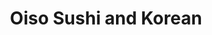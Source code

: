 ---
layout: place
title: "Oiso Sushi and Korean"
permalink: /north-carolina/cary/oiso-sushi-and-korean.html
stateAbbr: NC
stateName: North Carolina
cityName: Cary
seo:
  name: "Oiso Sushi and Korean"
  type: Restaurant
  links: http://oisosushi.com/
description: "Looking for sushi in Cary, North Carolina? Check out Oiso Sushi and Korean for a delightful Japanese dining experience. Enjoy a variety of sushi and other di..."
place_id: ChIJq3KWIF_yrIkRqiavNb6DMxg
photos:
  - name: >-
      places/ChIJq3KWIF_yrIkRqiavNb6DMxg/photos/AeeoHcJb1b73HzH4I12m8OkY1hHEiffU4q1VBI15izsxBmw7xuzPOVDCD9dDVOveTry9Nlg4tNf1VQqujmR2GzRgAFV0p9GooFcN_JYM__r0jdXhCaD15AD-oj9MJZw6OBws7D5BlBcmE6TlJi7LI1qJcWZzAdZlla1yTrHOyUsIsv2RbhRr85wNqk-er8KNTp66rU2lFRTQsvF5rR-Gwk9_TIDBzkxWkCjRl4B8emLw0P9S3-2t6ZqN_95_rvp-K-3vKH7txOw4MctLknIOkB1RkwYTQN5KHKGU79Z97tlWuUuU3W9BL174H35GFS6kxiLtVgVqusYwrAeHBk6AebvZDx9E4Yo9SVBBBPYzoF3ReUWgrcnYe0pHcQ3YkOOuhCYqJl__hAOsNthlB3U_u67ug0wvZlK3mPo5aiT2ZQh1JlYbk3pz
    widthPx: 4032
    heightPx: 3024
    authorAttributions:
      - displayName: Ron Wen
        uri: https://maps.google.com/maps/contrib/106014215503799990865
        photoUri: >-
          https://lh3.googleusercontent.com/a-/ALV-UjU52uZLg7LHHqjDCOMt3APKQPT7aapFk9n49SmszOq5ZJ-uX4rR=s100-p-k-no-mo
    flagContentUri: >-
      https://www.google.com/local/imagery/report/?cb_client=maps_api_places.places_api&image_key=!1e10!2sCIHM0ogKEICAgID4qd_7hgE&hl=en-US
    googleMapsUri: >-
      https://www.google.com/maps/place//data=!3m4!1e2!3m2!1sCIHM0ogKEICAgID4qd_7hgE!2e10!4m2!3m1!1s0x89acf25f209672ab:0x183383be35af26aa
  - name: >-
      places/ChIJq3KWIF_yrIkRqiavNb6DMxg/photos/AeeoHcIbz_BAKx5McnaHRTq-1FqhD1wDv07cCOIqpcHEZP3qpCCOQH9Bir8jpydFAWytGx4Jcpb6XCi_ve1fZd9ULt7i_7Z33rElsaSimObhuXbV2LQvpcR28VCLepY_6Qa0L_e-cQ38i_gheVgJYGYCRTpy2FdHRFPg5nAgFZqfPba6zKAMkzTc--lk8uWKA0wwpSFK1nw12v_mpQHZhcXMGA1ZoCimja1vFMBJQht86RO7XdbASMuFd56pCMv27WJkkk8SdZ_AGykbCi7BfiXt7Ou9SfAD4nS-qFSHdtb0qxTQhsrCIeBPKjkUFSQsjOP5nn_Np_QXQS3JujGZskIST_UKHPTVECo4HcORetwdmH5qFNheWD48pC_a00_vi0dUgLaWvxnjTEcVEcsrcp0Qgk3eBXd2bgoL2xoPUpJBUkq2AQ
    widthPx: 4032
    heightPx: 2780
    authorAttributions:
      - displayName: Kaini Feller
        uri: https://maps.google.com/maps/contrib/116225246896750382495
        photoUri: >-
          https://lh3.googleusercontent.com/a-/ALV-UjW7w0_6UxCFm45rFaXkcpfKtOM_pHVQLx-xpQ8Xml90jzs_kcrS=s100-p-k-no-mo
    flagContentUri: >-
      https://www.google.com/local/imagery/report/?cb_client=maps_api_places.places_api&image_key=!1e10!2sCIHM0ogKEICAgICepsWiYQ&hl=en-US
    googleMapsUri: >-
      https://www.google.com/maps/place//data=!3m4!1e2!3m2!1sCIHM0ogKEICAgICepsWiYQ!2e10!4m2!3m1!1s0x89acf25f209672ab:0x183383be35af26aa
  - name: >-
      places/ChIJq3KWIF_yrIkRqiavNb6DMxg/photos/AeeoHcLeWp74D2tOf_iDzLthiN3qPqTrIEiu9pF8vRhZHn07PEyOoqf1N7Ua4076neYiX1gd6I1L6njr8W3Ep3gmwE4Hohtp9iKWE1D1U6bAeLYtmT6d90j5IoJ_5Q39a3MKfR1WNLZ2qSIACa8g26dBxM0eaP99K8UlVCIVRj_oZ-HxsiAjOXxQbuIs90z-pXCexavsEdl2oHe9cUHAYMpfClaYblqLMPZDOAULsN0uJjgqs502a4KEGBjsAOqPfeyN08ntLE7_JzUHqnQ4HgA_2hGoJ4ofg8RIBuJvzdUGyPwDQ3q-AFBbcPINwqDf2GJnnT1vYiCYOJyGZ_E6lDQUx1w88EsDo3m-HMntmxXR58WiuV6WIMLK2tvkZbrx4OsL5vsUq56W5V_tyRSWZLhqBjKjN8QORGGRj258sbvAKgskYxc
    widthPx: 4080
    heightPx: 3072
    authorAttributions:
      - displayName: NSA
        uri: https://maps.google.com/maps/contrib/100593805677606358122
        photoUri: >-
          https://lh3.googleusercontent.com/a-/ALV-UjXIvTyOmDgfSib860aCe7C6FD642iFGWrf_m_TqM94t2-L_NvmG=s100-p-k-no-mo
    flagContentUri: >-
      https://www.google.com/local/imagery/report/?cb_client=maps_api_places.places_api&image_key=!1e10!2sCIHM0ogKEICAgMCw_YaLsAE&hl=en-US
    googleMapsUri: >-
      https://www.google.com/maps/place//data=!3m4!1e2!3m2!1sCIHM0ogKEICAgMCw_YaLsAE!2e10!4m2!3m1!1s0x89acf25f209672ab:0x183383be35af26aa
  - name: >-
      places/ChIJq3KWIF_yrIkRqiavNb6DMxg/photos/AeeoHcJBnns3nbY-0GNpwOA63HoX4xUcdKK8Xd2JFCuaJPh-TosncrR8HOFunrykhleeHEWaxFrhNtwofDsJLXKGM-sHCMK2zL1Lst5-QwiIiaeVf1YqeM2gvN9ewTlwyxYTRJ8_5g5hbcoeDpAq_Y-emZPGKBNbIULYIXhOKvmdLQAyIRhbaNAzhCmTWQv95vJBTbG_zY0g8p_VhQeH5MTUpJt8Nfv6YMWzK6FPupSdI3lpb-ss-xXp7PLr_ej_ejr23mLGSQ8NHUCg-ygMZjUNEdhaA5ObsKT94h3uzbruq2h0XhZ3WMQPqSB6w4cmc4veqe4wfzkTta4c7WlmAPSbjre9HhAM0xXmlicvKiHrV3ZO8TxkNC09leUycGmFpkgYsZBwnEWgqQqeJ47R_h3I_eJRoa5RxJxYiSwWdDlMySFiyA
    widthPx: 4800
    heightPx: 3600
    authorAttributions:
      - displayName: Dani Ray
        uri: https://maps.google.com/maps/contrib/104728857783268028719
        photoUri: >-
          https://lh3.googleusercontent.com/a-/ALV-UjUMFXGAGhY-mPvKeDzS5yjfidcYAP5w1H2XrOCw9bFMlgCa4DwgKg=s100-p-k-no-mo
    flagContentUri: >-
      https://www.google.com/local/imagery/report/?cb_client=maps_api_places.places_api&image_key=!1e10!2sCIHM0ogKEICAgIDr-KKZcg&hl=en-US
    googleMapsUri: >-
      https://www.google.com/maps/place//data=!3m4!1e2!3m2!1sCIHM0ogKEICAgIDr-KKZcg!2e10!4m2!3m1!1s0x89acf25f209672ab:0x183383be35af26aa
  - name: >-
      places/ChIJq3KWIF_yrIkRqiavNb6DMxg/photos/AeeoHcLbjisY3UUDph3izh6qafWSR15EZioDq7Vcq3Lnp0V3ZuCiXISH-rne13I-vsbzWYaU-ZGhdBW1AdNRpS1gEZdzEVWAepm6AyP-fkYaN5ANiqINjWmKWtOyZFB895qeXai5aj76LKuVd7wx8X5ENMMf2nASAHnL6rvvB_qCtmv30n3y9DlKKUWFEkzXIfdbmskmEf7tyzYu62LhFrO6yjUN68FusfSLvbd6iefBNfoZTp1ZmdcETexkH2smBTVT-bJiF5K9IgyAWhU3oKnnw4iO_mLcujlLO_gDnXdMkOrtd-567mozH9h69GfuG54m225MSXA1NbWVIBQwtu01jbEVPHNcnAtCXWJtdlssEWmLAjbwoWOyPOJPYbeHiACYa0WFpj_NHPm1hWepgbYK0oCSA5EhhQLWyKxZ3UDutN2feQ
    widthPx: 4032
    heightPx: 3024
    authorAttributions:
      - displayName: M Zacs
        uri: https://maps.google.com/maps/contrib/113255003976996521471
        photoUri: >-
          https://lh3.googleusercontent.com/a/ACg8ocLGDQ8LEt0D--c7qUkAcB0b8oytW8DSbReTXvoG9MpbsvNc7g=s100-p-k-no-mo
    flagContentUri: >-
      https://www.google.com/local/imagery/report/?cb_client=maps_api_places.places_api&image_key=!1e10!2sCIHM0ogKEICAgIDv3Iq2EQ&hl=en-US
    googleMapsUri: >-
      https://www.google.com/maps/place//data=!3m4!1e2!3m2!1sCIHM0ogKEICAgIDv3Iq2EQ!2e10!4m2!3m1!1s0x89acf25f209672ab:0x183383be35af26aa
  - name: >-
      places/ChIJq3KWIF_yrIkRqiavNb6DMxg/photos/AeeoHcKnzjFYPbrFa0kV7XtsGrXTPCEN-C81XEANJqR7y2zYJbh3MDkffG-oXf7UO4IzzuuKcccEChcD69sCdclzdkTNLw9evyGdhVw4pmfrXhplKbxHIyIStE9lkyTQxodPHv4HBIeYmw_6ReWFzDDAMP9WdM2if6pkkjy1sli2S9gaIvipRXXdO5A9yAXdf3IHg22tr9bHRKWV1mep5O1nXjXLq6jJtaW6HRA21VmJ2R4JJkl0qiwl1G_eQKWA8m8FooJAFO5ytwMj66a9_JRkSqEPfPXyY_4F6cA5SaPGawfEMSuTZsZHv7U7SJAwtyYLjmKRuCKSPp9N2fYR0dmZAKkhj-5Vrlqb-6VuuW85mCvyBNTEfqEV1ZjfA6TkuVEmRbB1WZQTdC_L3rfUTyt1ERaupE5-08k76N7o7Tr4HIduQV4e
    widthPx: 3600
    heightPx: 4800
    authorAttributions:
      - displayName: Suby Nishal
        uri: https://maps.google.com/maps/contrib/116999005647772211684
        photoUri: >-
          https://lh3.googleusercontent.com/a-/ALV-UjXloLilnh3vj0J0NbKIO-4Ez9OdMSy1iI31mtq5WRmAeFpms7YP=s100-p-k-no-mo
    flagContentUri: >-
      https://www.google.com/local/imagery/report/?cb_client=maps_api_places.places_api&image_key=!1e10!2sCIHM0ogKEICAgIDjws-7pQE&hl=en-US
    googleMapsUri: >-
      https://www.google.com/maps/place//data=!3m4!1e2!3m2!1sCIHM0ogKEICAgIDjws-7pQE!2e10!4m2!3m1!1s0x89acf25f209672ab:0x183383be35af26aa
  - name: >-
      places/ChIJq3KWIF_yrIkRqiavNb6DMxg/photos/AeeoHcLM8lzGrt7_smyGTJNg5vkBTw92FBBMYNVmrlgrNhteO82MdSZuQwhIhoWsiM_4dzBN-YQeYgNPOb46id00mDh4qavO740xnDKkFQ2sBpMpQA3bd3FLiSLBGBbUBpuqZJuNF5JHB-sP3YgAQCPrSe1nNN5kG4dH2QPnL7MS6QV5SHGrw3-GDAmbIhGRXFfUM5niNfL1Yoybf_s1ikWWMrnJbgPSVbtoS6fgls_FBpq2T63IyuJF_PlJbLcBufoOVI07EqJkSwm9ZtfcTFWQ_lxGwwPsdwMT6lrEJYE8O4EZDnlhKExno2wM-EGWb5BaYPWIQfQ-P1TBpunqeT54gdsVAt0FbTuNrx4INk7vxE4eS_mbtUnDHaIaCUwBcDEMjccc5Td-lNZfmUlLnHI2Fe1QKI6APhZwYIn1nyu0z2qNXw
    widthPx: 3456
    heightPx: 4608
    authorAttributions:
      - displayName: J Luis Mora
        uri: https://maps.google.com/maps/contrib/105456143599237269255
        photoUri: >-
          https://lh3.googleusercontent.com/a-/ALV-UjVhT8t7wKB3-oN4GnH3tA7kL1I492BsxOYZf7nLNMkU7XBhBCOv=s100-p-k-no-mo
    flagContentUri: >-
      https://www.google.com/local/imagery/report/?cb_client=maps_api_places.places_api&image_key=!1e10!2sCIHM0ogKEICAgIDuzo27Pg&hl=en-US
    googleMapsUri: >-
      https://www.google.com/maps/place//data=!3m4!1e2!3m2!1sCIHM0ogKEICAgIDuzo27Pg!2e10!4m2!3m1!1s0x89acf25f209672ab:0x183383be35af26aa
  - name: >-
      places/ChIJq3KWIF_yrIkRqiavNb6DMxg/photos/AeeoHcJ95zbCSBEu6Kv_4O7CCei4zU4bLQaDHgha8IgwtyInVWO28NWF-gk-Sbgs0bI1aHs9mIBgOxOZVMH4W9GEhy-H152ro6LX47B3vz-tfcJTmW2M7hQCJKpUQQfqcPMwEQWp9ko2dNv3yb64rMh-42m31lVV5c2KwleMACO9ySVJVKKjBQP2fqQ7j8hwnBVmzTdkrT3rtu4DE5v8i4jZyiLUbAcQUwhnu0NR0IJvEipSK5A-5aUgKdpcei8ikRQDHDIjN3xsPtl2iWnoB2VZ_2LDV89nd9CkvNSrJeNT-1dksBp65YxOM3Yg-vhaiCgQyDzgKPxrYivABZ-3nPTpSL_SccI_KqJulNhXjM4r8DhOQNghk45Gr0vEurwNacy2HUD-QN568uI6VIVqzHGgAS6L1dMnOmmsn7wL01gnOCW4DgO2
    widthPx: 3600
    heightPx: 4800
    authorAttributions:
      - displayName: Dani Ray
        uri: https://maps.google.com/maps/contrib/104728857783268028719
        photoUri: >-
          https://lh3.googleusercontent.com/a-/ALV-UjUMFXGAGhY-mPvKeDzS5yjfidcYAP5w1H2XrOCw9bFMlgCa4DwgKg=s100-p-k-no-mo
    flagContentUri: >-
      https://www.google.com/local/imagery/report/?cb_client=maps_api_places.places_api&image_key=!1e10!2sCIHM0ogKEICAgIDr-KKZ8gE&hl=en-US
    googleMapsUri: >-
      https://www.google.com/maps/place//data=!3m4!1e2!3m2!1sCIHM0ogKEICAgIDr-KKZ8gE!2e10!4m2!3m1!1s0x89acf25f209672ab:0x183383be35af26aa
  - name: >-
      places/ChIJq3KWIF_yrIkRqiavNb6DMxg/photos/AeeoHcLrd9-ct2aNuQVzclaZC9c-JJLSCfZqhL6XivDOejEF7jAFTi6bChGZPBfPYh-y5YRWziKQ1QvEwPHx7-DiXt7GzEBkOhNsWcqUXLrefPvE_bT3IeIhqooS_gyHDoHOLETveAHNgFokEsbZHAHC4Gxg1QBc7oRvVPvXrwGAavXtuVJQ-VdyiBXt-y3RwU8fAqCLaLiuj-FpmBqsgm0x2cS0322CxgLKSZB8UVCRTPbi4Zm_ZNylwvvtnI0rIL0mc38r8aQ2R2Pl4eH7Wj3iYgv19GrNY8NSqe4gXoV57ReMH7EQ5mV6xZfPxSAK8ygMUHS6KsGQE4x-MJ9b0b-hNf7XhSlQo3YHwQ7D9-M2SKgIoMo3Y4uBHuA_WrEre4BcAWfw3FGlIsIiugFr-5qS45zpObGjl6SaRvKGhL0nuufQVMo
    widthPx: 3024
    heightPx: 4032
    authorAttributions:
      - displayName: Divya Kandikatti
        uri: https://maps.google.com/maps/contrib/115727429565468794889
        photoUri: >-
          https://lh3.googleusercontent.com/a-/ALV-UjUyOh6V4ZDW7X_NdCwMPE3ROFdGeAT9TTZZQ23H0ShSl1RWEaa53g=s100-p-k-no-mo
    flagContentUri: >-
      https://www.google.com/local/imagery/report/?cb_client=maps_api_places.places_api&image_key=!1e10!2sCIHM0ogKEICAgIDzvLfN_wE&hl=en-US
    googleMapsUri: >-
      https://www.google.com/maps/place//data=!3m4!1e2!3m2!1sCIHM0ogKEICAgIDzvLfN_wE!2e10!4m2!3m1!1s0x89acf25f209672ab:0x183383be35af26aa
  - name: >-
      places/ChIJq3KWIF_yrIkRqiavNb6DMxg/photos/AeeoHcLDGuq-TItHUEoMZOTQEXwPxV335hKjUC1hXrFMI67TxPHrfe2BBBbJ1-gqyXW-CMonhYdtszwvnvJKWhUzF5Qrki7VC9cT3Q-p18TxgIIowNDG1892W0x_OLtvoS73xuDRDQs5mWhLjRhY_sF6Adijr4EyUKANSgJy_isd1k2qTgUVCTVySR7zEJ4TLZ80Pgm-HROuCwbzZttavaW0AmcVTiSS2jfdv-gp8rDHy6IbT-NULn3f-JlMxCnhr_BYecA03_KVbN3jpCRYOO6KiTpXcaC1349RkiVY_xVhnRY13Yx26WA7FfShruDnhK9gsayQjbDGUAnzeJOXQu0Q9yCElI1BZnG_succM6KJWrWrtlIAwUU6BUzVOTAK7gSABcTY1uj2s5IOX2L8JgDwyrNs4l2TAiTuoJRJ3wD4oYXRXwtI
    widthPx: 3000
    heightPx: 4000
    authorAttributions:
      - displayName: Luca Garai
        uri: https://maps.google.com/maps/contrib/118218340825085780885
        photoUri: >-
          https://lh3.googleusercontent.com/a-/ALV-UjV-KLltqGZmkrSjBNySzIoW_nAYeasCsb0duF7Keqq0QNDyxQM=s100-p-k-no-mo
    flagContentUri: >-
      https://www.google.com/local/imagery/report/?cb_client=maps_api_places.places_api&image_key=!1e10!2sCIHM0ogKEICAgIDZtuTgsQE&hl=en-US
    googleMapsUri: >-
      https://www.google.com/maps/place//data=!3m4!1e2!3m2!1sCIHM0ogKEICAgIDZtuTgsQE!2e10!4m2!3m1!1s0x89acf25f209672ab:0x183383be35af26aa
address: 1305 NW Maynard Rd, Cary, NC 27513, USA
street: 1305 NW Maynard Rd
city: Cary
state: NC
zip: '27513'
country: USA
neighborhood: null
latitude: '35.785985'
longitude: '-78.811103'
accessibility_options:
  wheelchairAccessibleParking: true
  wheelchairAccessibleEntrance: true
  wheelchairAccessibleRestroom: true
  wheelchairAccessibleSeating: true
business_status: OPERATIONAL
name: Oiso Sushi and Korean
google_maps_links:
  directionsUri: >-
    https://www.google.com/maps/dir//''/data=!4m7!4m6!1m1!4e2!1m2!1m1!1s0x89acf25f209672ab:0x183383be35af26aa!3e0
  placeUri: https://maps.google.com/?cid=1743882333690209962
  writeAReviewUri: >-
    https://www.google.com/maps/place//data=!4m3!3m2!1s0x89acf25f209672ab:0x183383be35af26aa!12e1
  reviewsUri: >-
    https://www.google.com/maps/place//data=!4m4!3m3!1s0x89acf25f209672ab:0x183383be35af26aa!9m1!1b1
  photosUri: >-
    https://www.google.com/maps/place//data=!4m3!3m2!1s0x89acf25f209672ab:0x183383be35af26aa!10e5
primary_type: Sushi Restaurant
opening_hours:
  regular: null
  current: null
secondary_opening_hours:
  regular:
    weekdayDescriptions: null
    type: null
  current:
    weekdayDescriptions: null
    type: null
phone: (919) 655-5133
price_level: PRICE_LEVEL_MODERATE
price_range: $10 &ndash; $20
rating: '4.7'
rating_count: 639
website: http://oisosushi.com/
reviews: null
parking_options: null
payment_options: null
allow_dogs: null
curbside_pickup: null
delivery: null
dine_in: null
good_for_children: null
good_for_groups: null
good_for_sports: null
live_music: null
menu_for_children: null
outdoor_seating: null
reservable: null
restroom: null
serves_beer: null
serves_breakfast: null
serves_brunch: null
serves_cocktails: null
serves_coffee: null
serves_dinner: null
serves_dessert: null
serves_lunch: null
serves_vegetarian_food: null
serves_wine: null
takeout: null
summary: null

---